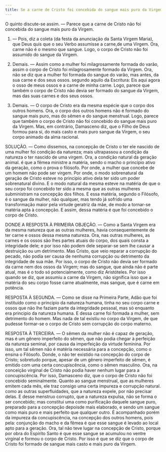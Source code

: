 ```yaml
---
title: Se a carne de Cristo foi concebida do sangue mais puro da Virgem
---
```


O quinto discute-se assim. — Parece que a carne de Cristo não foi concebida do sangue mais puro da Virgem.  

1. — Pois, diz a coleta (da festa da anunciação da Santa Virgem Maria), que Deus quis que o seu Verbo assumisse a carne,de uma Virgem. Ora, carne não é o mesmo que sangue. Logo, o corpo de Cristo não foi assumido do sangue da Virgem.  

2. Demais. — Assim como a mulher foi milagrosamente formada do varão, assim o corpo de Cristo foi milagrosamente formado da Virgem. Ora, não se diz que a mulher foi formada do sangue do varão, mas antes, da sua carne e dos seus ossos. segundo aquilo da Escritura: Eis aqui agora o osso de meus ossos e a carne de minha carne. Logo, parece que também o corpo de Cristo não devia ser formado do sangue da Virgem, mas das suas carnes e dos seus ossos.  

3. Demais. — O corpo de Cristo era da mesma espécie que o corpo dos outros homens. Ora, o corpo dos outros homens não é formado do sangue mais puro, mas do sêmen e do sangue menstrual. Logo, parece que também o corpo de Cristo não foi concebido do sangue mais puro da Virgem.  Mas, em contrário, Damasceno diz, que o Filho de Deus formou para si, do mais casto e mais puro sangue da Virgem, o seu corpo animado da alma racional.  

SOLUÇÃO. — Como dissemos, na concepção de Cristo o ter ele nascido de uma mulher foi condição da natureza; mais ultrapassou a condição da natureza o ter nascido de uma virgem. Ora, a condição natural da geração animal. é que a fêmea ministre a matéria, sendo o macho o princípio ativo da geração, como o prova o filósofo. Por onde, a mulher que concebe de um homem não pode ser virgem. Por onde, o modo sobrenatural da geração de Cristo esteve no principio ativo dela ter sido um poder sobrenatural divino. E o modo natural da mesma esteve na matéria de que o seu corpo foi concebido ter sido a mesma que as outras mulheres subministram na concepção dos filhos. E essa matéria, segundo o Filósofo, é o sangue da mulher, não qualquer, mas tendo já sofrido uma transformação maior pela virtude geratriz da mãe, de modo a tornar-se matéria apta à concepção. E assim, dessa matéria é que foi concebido o corpo de Cristo.  

DONDE A RESPOSTA À PRIMEIRA OBJEÇÃO. — Como a Santa Virgem era da mesma natureza que as outras mulheres, havia consequentemente de ter carne e ossos dessa mesma natureza. Ora, nas outras mulheres, as carnes e os ossos são lhes partes atuais do corpo, dos quais consta a integridade dele; e por isso não podem dele separar-se sem lhe causar a destruição ou um detrimento. Mas Cristo, que veio reparar a corrupção do pecado, não podia ser causa de nenhuma corrupção ou detrimento da integridade de sua mãe. Por isso, o corpo de Cristo não devia ser formado da carne nem dos ossos da Virgem; mas do sangue, que ainda não é parte atual, mas é o todo só potencialmente, como diz Aristóteles. Por isso quando se diz, que assumiu a carne da Virgem, não significa isso que a matéria do seu corpo fosse carne atualmente, mas sangue, que é carne em potência.  

RESPOSTA À SEGUNDA. — Como se disse na Primeira Parte, Adão que foi instituído como o principio da natureza humana, tinha no seu corpo carne e ossos que não lhe faziam parte da integridade pessoal, mas só enquanto era principio da natureza humana. E dessa carne foi formada a mulher, sem detrimento do homem. Mas nada de tal existiu no corpo da Virgem, de que pudesse formar-se o corpo de Cristo sem corrupção do corpo materno. 

RESPOSTA À TERCEIRA. — O sêmen da mulher não é capaz de geração, mas é um gênero imperfeito do sêmen, que não podia chegar à perfeição da natureza seminal, por causa da imperfeição da virtude feminina. Por isso, um tal sêmen não é matéria necessária para a concepção, como o ensina o Filósofo. Donde, o não ter existido na concepção do corpo de Cristo; sobretudo porque, apesar de um gênero imperfeito de sêmen, é emitido com uma certa concupiscência, como o sêmen masculino. Ora, na conceição virginal de Cristo não podia haver nenhum lugar para a concupiscência. Por isso, Damasceno diz, que o corpo de Cristo não foi concebido seminalmente.  Quanto ao sangue menstrual, que as mulheres emitem cada mês, ele traz consigo uma certa impureza e corrupção natural. como as outras superfluidades, que a natureza expele, por não precisar delas. E desse menstruo corrupto, que a natureza expulsa, não se forma o ser concebido; mas constitui uma como purificação daquele sangue puro, preparado para a concepção depoisde mais elaborado, e sendo um sangue como mais puro e mais perfeito que qualquer outro. É acompanhado porém da impureza da concupiscência, na concepção dos outros homens, pois pela: conjunção do macho e da fêmea é que esse sangue é levado ao local apto para a geração. Ora, tal não teve lugar na concepção de Cristo, porque por obra do Espírito Santo é que esse sangue se acumulou no ventre virginal e formou o corpo de Cristo. Por isso é que se diz que o corpo de Cristo foi formado de sangue mais casto e mais puro da Virgem.